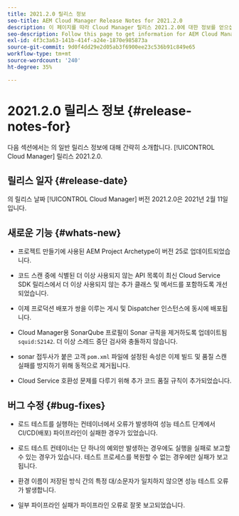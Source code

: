 ```yaml
---
title: 2021.2.0 릴리스 정보
seo-title: AEM Cloud Manager Release Notes for 2021.2.0
description: 이 페이지를 따라 Cloud Manager 릴리스 2021.2.0에 대한 정보를 얻으십시오
seo-description: Follow this page to get information for AEM Cloud Manager Release 2021.2.0
exl-id: 4f3c3a63-141b-414f-a24e-1870e985873a
source-git-commit: 9d0f4dd29e2d05ab3f6900ee23c536b91c849e65
workflow-type: tm+mt
source-wordcount: '240'
ht-degree: 35%

---
```


# 2021.2.0 릴리스 정보 {#release-notes-for}

다음 섹션에서는 의 일반 릴리스 정보에 대해 간략히 소개합니다. [!UICONTROL Cloud Manager] 릴리스 2021.2.0.

## 릴리스 일자 {#release-date}

의 릴리스 날짜 [!UICONTROL Cloud Manager] 버전 2021.2.0은 2021년 2월 11일입니다.

## 새로운 기능 {#whats-new}

* 프로젝트 만들기에 사용된 AEM Project Archetype이 버전 25로 업데이트되었습니다.

* 코드 스캔 중에 식별된 더 이상 사용되지 않는 API 목록이 최신 Cloud Service SDK 릴리스에서 더 이상 사용되지 않는 추가 클래스 및 메서드를 포함하도록 개선되었습니다.

* 이제 프로덕션 배포가 쌍을 이루는 게시 및 Dispatcher 인스턴스에 동시에 배포됩니다.

* Cloud Manager용 SonarQube 프로필이 Sonar 규칙을 제거하도록 업데이트됨 `squid:S2142`. 더 이상 스레드 중단 검사와 충돌하지 않습니다.

* sonar 접두사가 붙은 고객 `pom.xml` 파일에 설정된 속성은 이제 빌드 및 품질 스캔 실패를 방지하기 위해 동적으로 제거됩니다.

* Cloud Service 호환성 문제를 다루기 위해 추가 코드 품질 규칙이 추가되었습니다.

## 버그 수정 {#bug-fixes}

* 로드 테스트를 실행하는 컨테이너에서 오류가 발생하여 성능 테스트 단계에서 CI/CD(배포) 파이프라인이 실패한 경우가 있었습니다.

* 로드 테스트 컨테이너는 단 하나의 예외만 발생하는 경우에도 실행을 실패로 보고할 수 있는 경우가 있습니다. 테스트 프로세스를 복원할 수 없는 경우에만 실패가 보고됩니다.

* 환경 이름이 저장된 방식 간의 특정 대/소문자가 일치하지 않으면 성능 테스트 오류가 발생합니다.

* 일부 파이프라인 실패가 파이프라인 오류로 잘못 보고되었습니다.
